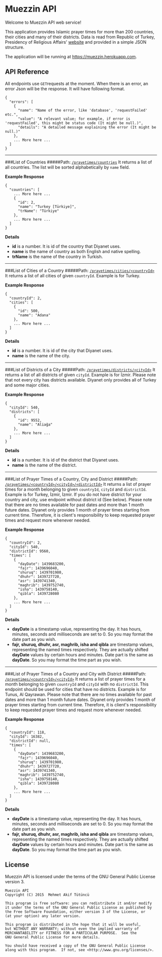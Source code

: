Muezzin API
=================================

Welcome to Muezzin API web service!

This application provides Islamic prayer times for more than 200 countries, their cities and many of their districts. Data is read from Republic of Turkey, Presidency of Religious Affairs' [website](http://www.diyanet.gov.tr) and provided in a simple JSON structure.

The application will be running at https://muezzin.herokuapp.com.

API Reference
--------------
All endpoints use ```GET```requests at the moment. When there is an error, an error Json will be the response. It will have following format.

```
{
  "errors": [
    {
      "name": "Name of the error, like 'database', 'requestFailed' etc.",
      "value": "A relevant value; for example, if error is 'requestFailed', this might be status code (It might be null.)",
      "details": "A detailed message explaining the error (It might be null.)"
    },
    ... More here ...
  ]
}
```

****

###List of Countries
#####Path: [```/prayetimes/countries```](https://muezzin.herokuapp.com/prayertimes/countries)
It returns a list of all countries. The list will be sorted alphabetically by ```name``` field.

**Example Response**
```
{
  "countries": [
    ... More here ...
    {
      "id": 2,
      "name": "Turkey [Türkiye]",
      "trName": "Türkiye"
    },
    ... More here ...
  ]
}
```

**Details**

* **id** is a number. It is id of the country that Diyanet uses.
* **name** is the name of country as both English and native spelling.
* **trName** is the name of the country in Turkish.

****

###List of Cities of a Country
#####Path: [```/prayetimes/cities/<countryId>```](https://muezzin.herokuapp.com/prayertimes/cities/2)
It returns a list of all cities of given ```countryId```. Example is for Turkey.

**Example Response**
```
{
  "countryId": 2,
  "cities": [
    {
      "id": 500,
      "name": "Adana"
    },
    ... More here ...
  ]
}
```

**Details**

* **id** is a number. It is id of the city that Diyanet uses.
* **name** is the name of the city.

****

###List of Districts of a City
#####Path: [```/prayetimes/districts/<cityId>```](https://muezzin.herokuapp.com/prayertimes/districts/540)
It returns a list of all districts of given ```cityId```. Example is for İzmir. Please note that not every city has districts available. Diyanet only provides all of Turkey and some major cities.

**Example Response**
```
{
  "cityId": 540,
  "districts": [
    {
      "id": 9552,
      "name": "Aliağa"
    },
    ... More here ...
  ]
}
```

**Details**

* **id** is a number. It is id of the district that Diyanet uses.
* **name** is the name of the district.

****

###List of Prayer Times of a Country, City and District
#####Path: [```/prayetimes/<countryId>/<cityId>/<districtId>```](https://muezzin.herokuapp.com/2/540/9560)
It returns a list of prayer times for a month belonging to given ```countryId```, ```cityId``` and ```districtId```. Example is for Turkey, İzmir, İzmir. If you do not have district for your country and city, use endpoint without district id (See below). Please note that there are no times available for past dates and more than 1 month future dates. Diyanet only provides 1 month of prayer times starting from current time. Therefore, it is client's responsibility to keep requested prayer times and request more whenever needed.

**Example Response**
```
{
  "countryId": 2,
  "cityId": 540,
  "districtId": 9560,
  "times": [
    {
      "dayDate": 1439683200,
      "fajr": 1439696040,
      "shuruq": 1439701980,
      "dhuhr": 1439727720,
      "asr": 1439741340,
      "maghrib": 1439752740,
      "isha": 1439758140,
      "qibla": 1439728080
    },
    ... More here ...
  ]
}
```

**Details**

* **dayDate** is a timestamp value, representing the day. It has hours, minutes, seconds and milliseconds are set to 0. So you may format the date part as you wish.
* **fajr, shuruq, dhuhr, asr, maghrib, isha and qibla** are timestamp values, representing the named times respectively. They are actually shifted **dayDate** values by certain hours and minutes. Date part is the same as **dayDate**. So you may format the time part as you wish.

****

###List of Prayer Times of a Country and City with District
#####Path: [```/prayetimes/<countryId>/<cityId>```](https://muezzin.herokuapp.com/118/16382)
It returns a list of prayer times for a month belonging to given ```countryId``` and ```cityId``` with no ```districtId```. This endpoint should be used for cities that have no districts. Example is for Tunus, Al Qayrawan. Please note that there are no times available for past dates and more than 1 month future dates. Diyanet only provides 1 month of prayer times starting from current time. Therefore, it is client's responsibility to keep requested prayer times and request more whenever needed.

**Example Response**
```
{
  "countryId": 118,
  "cityId": 16382,
  "districtId": null,
  "times": [
    {
      "dayDate": 1439683200,
      "fajr": 1439696040,
      "shuruq": 1439701980,
      "dhuhr": 1439727720,
      "asr": 1439741340,
      "maghrib": 1439752740,
      "isha": 1439758140,
      "qibla": 1439728080
    },
    ... More here ...
  ]
}
```

**Details**

* **dayDate** is a timestamp value, representing the day. It has hours, minutes, seconds and milliseconds are set to 0. So you may format the date part as you wish.
* **fajr, shuruq, dhuhr, asr, maghrib, isha and qibla** are timestamp values, representing the named times respectively. They are actually shifted **dayDate** values by certain hours and minutes. Date part is the same as **dayDate**. So you may format the time part as you wish.

License
--------------
Muezzin API is licensed under the terms of the GNU General Public License version 3.

```
Muezzin API
Copyright (C) 2015  Mehmet Akif Tütüncü

This program is free software: you can redistribute it and/or modify
it under the terms of the GNU General Public License as published by
the Free Software Foundation, either version 3 of the License, or
(at your option) any later version.

This program is distributed in the hope that it will be useful,
but WITHOUT ANY WARRANTY; without even the implied warranty of
MERCHANTABILITY or FITNESS FOR A PARTICULAR PURPOSE.  See the
GNU General Public License for more details.

You should have received a copy of the GNU General Public License
along with this program.  If not, see <http://www.gnu.org/licenses/>.
```